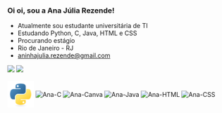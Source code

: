 ### Oi oi, sou a Ana Júlia Rezende!

- Atualmente sou estudante universitária de TI
- Estudando Python, C, Java, HTML e CSS
- Procurando estágio
- Rio de Janeiro - RJ
- aninhajulia.rezende@gmail.com

<div> 
  <a href="https://instagram.com/ninha.ju" target="_blank"><img src="https://img.shields.io/badge/-Instagram-%23E4405F?style=for-the-badge&logo=instagram&logoColor=white" target="_blank"></a>
  <a href="https://www.linkedin.com/in/ana-j%C3%BAlia-novo-rezende-405233243" target="_blank"><img src="https://img.shields.io/badge/-LinkedIn-%230077B5?style=for-the-badge&logo=linkedin&logoColor=white" target="_blank"></a>
</div>

<div style="display: inline_block"><br>
  <img align="center" alt="Ana-Python" height="60" width="60" src="https://raw.githubusercontent.com/devicons/devicon/master/icons/python/python-original.svg">
  <img align="center" alt="Ana-C" height="60" width="60" src="https://cdn.jsdelivr.net/gh/devicons/devicon/icons/c/c-original.svg" />
  <img align="center" alt="Ana-Canva" height="60" width="60" src="https://cdn.jsdelivr.net/gh/devicons/devicon/icons/canva/canva-original.svg" />
  <img align="center" alt="Ana-Java" height="60" width="60" src="https://cdn.jsdelivr.net/gh/devicons/devicon/icons/java/java-original.svg" />
  <img align="center" alt="Ana-HTML" height="60" width="60" src="https://cdn.jsdelivr.net/gh/devicons/devicon/icons/html5/html5-original.svg" />
  <img align="center" alt="Ana-CSS" height="60" width="60" src="https://cdn.jsdelivr.net/gh/devicons/devicon/icons/css3/css3-original.svg" />
</div>
